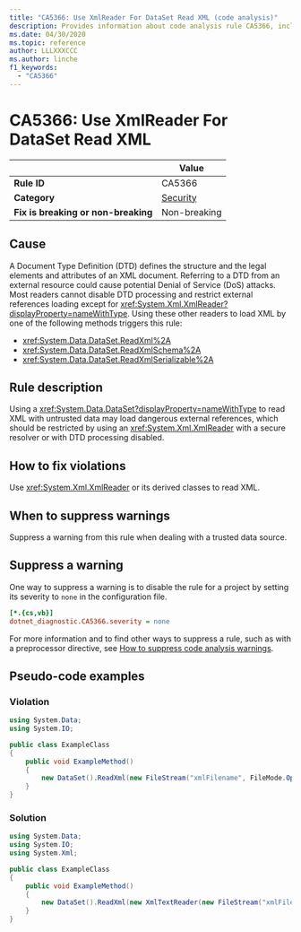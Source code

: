 ```yaml
---
title: "CA5366: Use XmlReader For DataSet Read XML (code analysis)"
description: Provides information about code analysis rule CA5366, including causes, how to fix violations, and when to suppress it.
ms.date: 04/30/2020
ms.topic: reference
author: LLLXXXCCC
ms.author: linche
f1_keywords:
  - "CA5366"
---
```

# CA5366: Use XmlReader For DataSet Read XML

| | Value |
|-|-|
| **Rule ID** |CA5366|
| **Category** |[Security](security-warnings.md)|
| **Fix is breaking or non-breaking** |Non-breaking|

## Cause

A Document Type Definition (DTD) defines the structure and the legal elements and attributes of an XML document. Referring to a DTD from an external resource could cause potential Denial of Service (DoS) attacks. Most readers cannot disable DTD processing and restrict external references loading except for <xref:System.Xml.XmlReader?displayProperty=nameWithType>. Using these other readers to load XML by one of the following methods triggers this rule:

- <xref:System.Data.DataSet.ReadXml%2A>
- <xref:System.Data.DataSet.ReadXmlSchema%2A>
- <xref:System.Data.DataSet.ReadXmlSerializable%2A>

## Rule description

Using a <xref:System.Data.DataSet?displayProperty=nameWithType> to read XML with untrusted data may load dangerous external references, which should be restricted by using an <xref:System.Xml.XmlReader> with a secure resolver or with DTD processing disabled.

## How to fix violations

Use <xref:System.Xml.XmlReader> or its derived classes to read XML.

## When to suppress warnings

Suppress a warning from this rule when dealing with a trusted data source.

## Suppress a warning

One way to suppress a warning is to disable the rule for a project by setting its severity to `none` in the configuration file.

```ini
[*.{cs,vb}]
dotnet_diagnostic.CA5366.severity = none
```

For more information and to find other ways to suppress a rule, such as with a preprocessor directive, see [How to suppress code analysis warnings](../suppress-warnings.md).

## Pseudo-code examples

### Violation

```csharp
using System.Data;
using System.IO;

public class ExampleClass
{
    public void ExampleMethod()
    {
        new DataSet().ReadXml(new FileStream("xmlFilename", FileMode.Open));
    }
}
```

### Solution

```csharp
using System.Data;
using System.IO;
using System.Xml;

public class ExampleClass
{
    public void ExampleMethod()
    {
        new DataSet().ReadXml(new XmlTextReader(new FileStream("xmlFilename", FileMode.Open)));
    }
}
```
